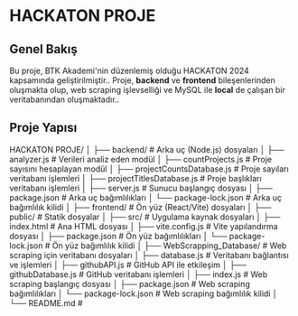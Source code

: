 # HACKATON PROJE

## Genel Bakış
Bu proje, BTK Akademi'nin düzenlemiş olduğu HACKATON 2024 kapsamında geliştirilmiştir.. Proje, **backend** ve **frontend** bileşenlerinden oluşmakta olup, web scraping işlevselliği ve MySQL ile **local** de çalışan bir veritabanından oluşmaktadır..

## Proje Yapısı
HACKATON PROJE/ │ ├── backend/ # Arka uç (Node.js) dosyaları │ ├── analyzer.js # Verileri analiz eden modül │ ├── countProjects.js # Proje sayısını hesaplayan modül │ ├── projectCountsDatabase.js # Proje sayıları veritabanı işlemleri │ ├── projectTitlesDatabase.js # Proje başlıkları veritabanı işlemleri │ ├── server.js # Sunucu başlangıç dosyası │ ├── package.json # Arka uç bağımlılıkları │ └── package-lock.json # Arka uç bağımlılık kilidi │ ├── frontend/ # Ön yüz (React/Vite) dosyaları │ ├── public/ # Statik dosyalar │ ├── src/ # Uygulama kaynak dosyaları │ ├── index.html # Ana HTML dosyası │ ├── vite.config.js # Vite yapılandırma dosyası │ ├── package.json # Ön yüz bağımlılıkları │ └── package-lock.json # Ön yüz bağımlılık kilidi │ ├── WebScrapping_Database/ # Web scraping için veritabanı dosyaları │ ├── database.js # Veritabanı bağlantısı ve işlemleri │ ├── githubAPI.js # GitHub API ile etkileşim │ ├── githubDatabase.js # GitHub veritabanı işlemleri │ ├── index.js # Web scraping başlangıç dosyası │ ├── package.json # Web scraping bağımlılıkları │ └── package-lock.json # Web scraping bağımlılık kilidi │ └── README.md #